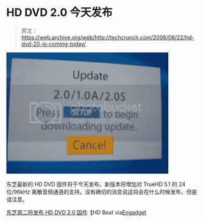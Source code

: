 # HD DVD 2.0 今天发布

> 原文：<https://web.archive.org/web/http://techcrunch.com/2006/08/22/hd-dvd-20-is-coming-today/>

![](img/be04b7d474bc1cff4f801aa8655b1591.png)

东芝最新的 HD DVD 固件将于今天发布。新版本将增加对 TrueHD 5.1 的 24 位/96kHz 离散音频通道的支持。没有确切的消息说这将会在什么时候发布，但是请注意。

[东芝周二将发布 HD DVD 2.0 固件](https://web.archive.org/web/20151001125818/http://www.hdbeat.com/2006/08/20/hd-dvd-2-0-firmware-to-be-released-on-tuesday/)【HD Beat via[Engadget](https://web.archive.org/web/20151001125818/http://www.engadget.com/2006/08/22/hd-dvd-2-0-firmware-to-be-released-by-toshiba-today/)